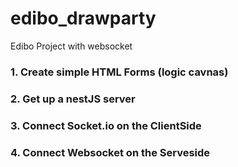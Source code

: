 # edibo_drawparty
Edibo Project with websocket


### 1. Create simple HTML Forms (logic cavnas)
### 2. Get up a nestJS server

### 3. Connect Socket.io on the ClientSide
### 4. Connect Websocket on the Serveside
